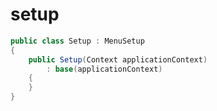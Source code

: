 # setup

```csharp
public class Setup : MenuSetup
{
    public Setup(Context applicationContext) 
        : base(applicationContext)
    {
    }
}
```

